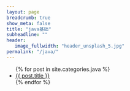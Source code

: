 ```yaml
---
layout: page
breadcrumb: true
show_meta: false
title: "java基础"
subheadline: ""
header:
   image_fullwidth: "header_unsplash_5.jpg"
permalink: "/java/"
---
```

<ul>
    {% for post in site.categories.java %}
    <li><a href="{{ site.url }}{{ site.baseurl }}{{ post.url }}">{{ post.title }}</a></li>
    {% endfor %}
</ul>